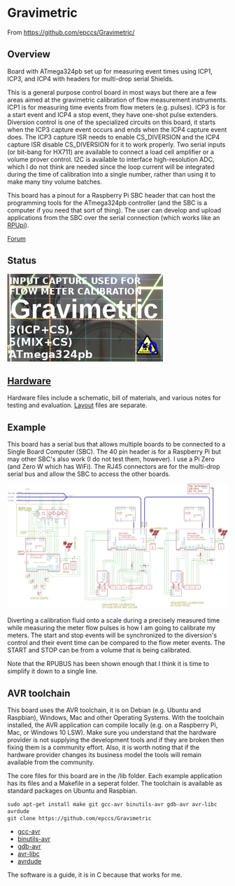 # Gravimetric

From <https://github.com/epccs/Gravimetric/>

## Overview

Board with ATmega324pb set up for measuring event times using ICP1, ICP3, and ICP4 with headers for multi-drop serial Shields. 

This is a general purpose control board in most ways but there are a few areas aimed at the gravimetric calibration of flow measurement instruments. ICP1 is for measuring time events from flow meters (e.g. pulses). ICP3 is for a start event and ICP4 a stop event, they have one-shot pulse extenders.  Diversion control is one of the specialized circuits on this board, it starts when the ICP3 capture event occurs and ends when the ICP4 capture event does. The ICP3 capture ISR needs to enable CS_DIVERSION and the ICP4 capture ISR disable CS_DIVERSION  for it to work properly. Two serial inputs (or bit-bang for HX711) are available to connect a load cell amplifier or a volume prover control. I2C is available to interface high-resolution ADC, which I do not think are needed since the loop current will be integrated during the time of calibration into a single number, rather than using it to make many tiny volume batches.

This board has a pinout for a Raspberry Pi SBC header that can host the programming tools for the ATmega324pb controller (and the SBC is a computer if you need that sort of thing). The user can develop and upload applications from the SBC over the serial connection (which works like an [RPUpi]). 

[RPUpi]: https://github.com/epccs/RPUpi/

[Forum](https://rpubus.org/bb/viewforum.php?f=21)

## Status

![Status](./Hardware/status_icon.png "Status")

## [Hardware](./Hardware)

Hardware files include a schematic, bill of materials, and various notes for testing and evaluation. [Layout] files are separate.

[Layout]: https://github.com/epccs/Eagle/


## Example

This board has a serial bus that allows multiple boards to be connected to a Single Board Computer (SBC). The 40 pin header is for a Raspberry Pi but may other SBC's also work (I do not test them, however). I use a Pi Zero (and Zero W which has WiFi). The RJ45 connectors are for the multi-drop serial bus and allow the SBC to access the other boards. 

[RPUpi]: https://github.com/epccs/RPUpi/

![MultiDrop](./Hardware/Documents/MultiDrop.png "RPUicp MultiDrop")

Diverting a calibration fluid onto a scale during a precisely measured time while measuring the meter flow pulses is how I am going to calibrate my meters. The start and stop events will be synchronized to the diversion's control and their event time can be compared to the flow meter events. The START and STOP can be from a volume that is being calibrated.

Note that the RPUBUS has been shown enough that I think it is time to simplify it down to a single line.


## AVR toolchain

This board uses the AVR toolchain, it is on Debian (e.g. Ubuntu and Raspbian), Windows, Mac and other Operating Systems. With the toolchain installed, the AVR application can compile locally (e.g. on a Raspberry Pi, Mac, or Windows 10 LSW). Make sure you understand that the hardware provider is not supplying the development tools and if they are broken then fixing them is a community effort. Also, it is worth noting that if the hardware provider changes its business model the tools will remain available from the community.

The core files for this board are in the /lib folder. Each example application has its files and a Makefile in a seperat folder. The toolchain is available as standard packages on Ubuntu and Raspbian. 

```
sudo apt-get install make git gcc-avr binutils-avr gdb-avr avr-libc avrdude
git clone https://github.com/epccs/Gravimetric
```

* [gcc-avr](https://packages.ubuntu.com/search?keywords=gcc-avr)
* [binutils-avr](https://packages.ubuntu.com/search?keywords=binutils-avr)
* [gdb-avr](https://packages.ubuntu.com/search?keywords=gdb-avr)
* [avr-libc](https://packages.ubuntu.com/search?keywords=avr-libc)
* [avrdude](https://packages.ubuntu.com/search?keywords=avrdude)

The software is a guide, it is in C because that works for me.
